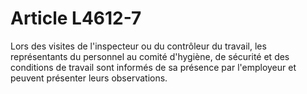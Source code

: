 # Article L4612-7

Lors des visites de l'inspecteur ou du contrôleur du travail, les représentants du personnel au comité d'hygiène, de sécurité et des conditions de travail sont informés de sa présence par l'employeur et peuvent présenter leurs observations.